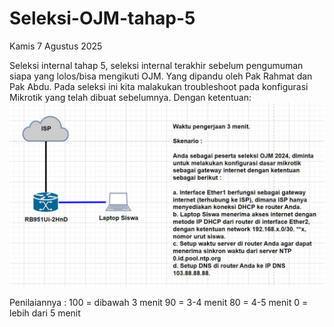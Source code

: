 # Seleksi-OJM-tahap-5
Kamis 7 Agustus 2025

Seleksi internal tahap 5, seleksi internal terakhir sebelum pengumuman siapa yang lolos/bisa mengikuti OJM. Yang dipandu oleh Pak Rahmat dan Pak Abdu. Pada seleksi ini kita malakukan troubleshoot pada konfigurasi Mikrotik yang telah dibuat sebelumnya. Dengan ketentuan:
![seleksi-terakhir](mikrotikkkkk.jpg)

Penilaiannya :
100 = dibawah 3 menit
90  = 3-4 menit
80  = 4-5 menit
0	  = lebih dari 5 menit
